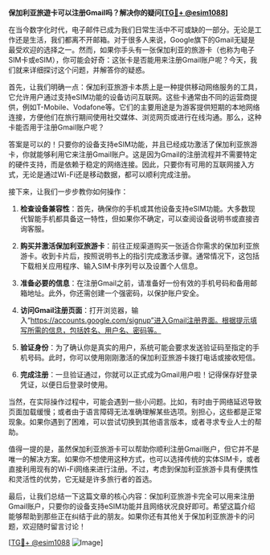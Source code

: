 **保加利亚旅遊卡可以注册Gmail吗？解决你的疑问[[TG💪+ @esim1088](https://t.me/s/esim1088)]**

在当今数字化时代，电子邮件已成为我们日常生活中不可或缺的一部分。无论是工作还是生活，我们都离不开邮箱。对于很多人来说，Google旗下的Gmail无疑是最受欢迎的选择之一。然而，如果你手头有一张保加利亚的旅游卡（也称为电子SIM卡或eSIM），你可能会好奇：这张卡是否能用来注册Gmail账户呢？今天，我们就来详细探讨这个问题，并解答你的疑惑。

首先，让我们明确一点：保加利亚旅游卡本质上是一种提供移动网络服务的工具，它允许用户通过支持eSIM功能的设备访问互联网。这些卡通常由不同的运营商提供，例如T-Mobile、Vodafone等。它们的主要用途是为游客提供短期的本地网络连接，方便他们在旅行期间使用社交媒体、浏览网页或进行在线沟通。那么，这种卡能否用于注册Gmail账户呢？

答案是可以的！只要你的设备支持eSIM功能，并且已经成功激活了保加利亚旅游卡，你就能够利用它来注册Gmail账户。这是因为Gmail的注册流程并不需要特定的硬件支持，而是依赖于稳定的网络连接。因此，只要你有可用的互联网接入方式，无论是通过Wi-Fi还是移动数据，都可以顺利完成注册。

接下来，让我们一步步教你如何操作：

1. **检查设备兼容性**：首先，确保你的手机或其他设备支持eSIM功能。大多数现代智能手机都具备这一特性，但如果你不确定，可以查阅设备说明书或直接咨询客服。

2. **购买并激活保加利亚旅游卡**：前往正规渠道购买一张适合你需求的保加利亚旅游卡。收到卡片后，按照说明书上的指引完成激活步骤。通常情况下，这包括下载相关应用程序、输入SIM卡序列号以及设置个人信息。

3. **准备必要的信息**：在注册Gmail之前，请准备好一份有效的手机号码和备用邮箱地址。此外，你还需创建一个强密码，以保护账户安全。

4. **访问Gmail注册页面**：打开浏览器，输入“https://accounts.google.com/signup”进入Gmail注册界面。根据提示填写所需的信息，包括姓名、用户名、密码等。

5. **验证身份**：为了确认你是真实的用户，系统可能会要求发送验证码至指定的手机号码。此时，你可以使用刚刚激活的保加利亚旅游卡拨打电话或接收短信。

6. **完成注册**：一旦验证通过，你就可以正式成为Gmail用户啦！记得保存好登录凭证，以便日后登录时使用。

当然，在实际操作过程中，可能会遇到一些小问题。比如，有时由于网络延迟导致页面加载缓慢；或者由于语言障碍无法准确理解某些选项。别担心，这些都是正常现象。如果你遇到了困难，可以尝试切换到其他语言版本，或者寻求专业人士的帮助。

值得一提的是，虽然保加利亚旅游卡可以帮助你顺利注册Gmail账户，但它并不是唯一的解决方案。如果你不想使用这种方式，也可以选择传统的实体SIM卡，或者直接利用现有的Wi-Fi网络来进行注册。不过，考虑到保加利亚旅游卡具有便携性和灵活性的优势，它无疑是许多旅行者的首选。

最后，让我们总结一下这篇文章的核心内容：保加利亚旅游卡完全可以用来注册Gmail账户，只要你的设备支持eSIM功能并且网络状况良好即可。希望这篇介绍能够帮助到那些正在纠结于此的朋友。如果你还有其他关于保加利亚旅游卡的问题，欢迎随时留言讨论！

[[TG💪+ @esim1088](https://t.me/s/esim1088) ![Image](https://i.postimg.cc/4NQfJmqS/Snipaste-2025-05-13-00-14-12.png)]